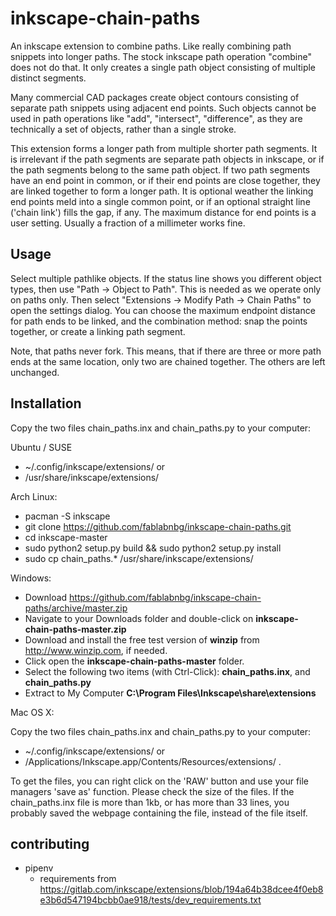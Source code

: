 # inkscape-chain-paths

An inkscape extension to combine paths. Like really combining path snippets
into longer paths. The stock inkscape path operation "combine" does not do that.
It only creates a single path object consisting of multiple distinct segments.

Many commercial CAD packages create object contours consisting of separate path snippets using adjacent end points. Such objects cannot be used in path operations like "add", "intersect", "difference", as they are technically a set of objects, rather than a single stroke.

This extension forms a longer path from multiple shorter path segments. It is irrelevant if the path segments are separate path objects in inkscape, or if the path segments belong to the same path object.
If two path segments have an end point in common, or if their end points are close together, they are linked together to form a longer path.  It is optional weather the linking end points meld into a single common point, or if an optional straight line ('chain link') fills the gap, if any. The maximum distance for end points is a user setting. Usually a fraction of a millimeter works fine.


Usage
-----
Select multiple pathlike objects. If the status line shows you different object types,
then use "Path -> Object to Path". This is needed as we operate only on paths only.
Then select "Extensions -> Modify Path -> Chain Paths" to open the settings dialog.
You can choose the maximum endpoint distance for path ends to be linked, and the combination method: snap the points together, or create a linking path segment.

Note, that paths never fork. This means, that if there are three or more path ends at the same location, only two are chained together. The others are left unchanged.


Installation
------------

Copy the two files chain_paths.inx and
chain_paths.py to your computer:

Ubuntu / SUSE
* ~/.config/inkscape/extensions/ or
* /usr/share/inkscape/extensions/

Arch Linux:
* pacman -S inkscape
* git clone https://github.com/fablabnbg/inkscape-chain-paths.git
* cd inkscape-master
* sudo python2 setup.py build && sudo python2 setup.py install
* sudo cp chain_paths.* /usr/share/inkscape/extensions/

Windows:
* Download https://github.com/fablabnbg/inkscape-chain-paths/archive/master.zip
* Navigate to your Downloads folder and double-click on **inkscape-chain-paths-master.zip**
* Download and install the free test version of **winzip** from http://www.winzip.com, if needed.
* Click open the **inkscape-chain-paths-master** folder.
* Select the following two items (with Ctrl-Click): **chain_paths.inx**, and **chain_paths.py**
* Extract to My Computer **C:\Program Files\Inkscape\share\extensions**


Mac OS X:

Copy the two files chain_paths.inx and chain_paths.py to your computer:
* ~/.config/inkscape/extensions/ or
*  /Applications/Inkscape.app/Contents/Resources/extensions/ .

To get the files, you can right click on the 'RAW' button and use your file managers 'save as' function.
Please check the size of the files. If the chain_paths.inx file is more than 1kb, or has more than 33 lines, you probably saved the webpage containing the file, instead of the file itself.


## contributing

- pipenv
  - requirements from https://gitlab.com/inkscape/extensions/blob/194a64b38dcee4f0eb8e3b6d547194bcbb0ae918/tests/dev_requirements.txt
